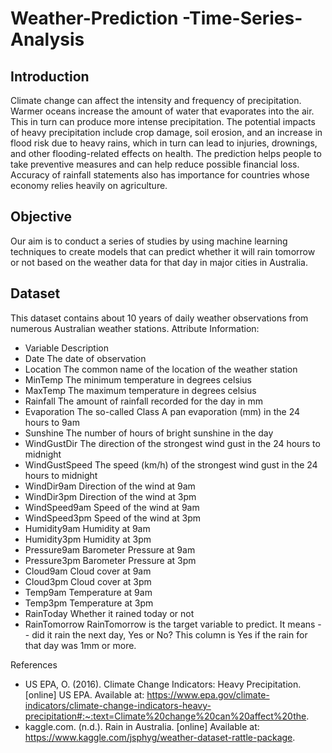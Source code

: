 # Weather-Prediction -Time-Series-Analysis

## Introduction 

Climate change can affect the intensity and frequency of precipitation. Warmer oceans increase the amount of water that evaporates into the air. This in turn can produce more intense precipitation. The potential impacts of heavy precipitation include crop damage, soil erosion, and an increase in flood risk due to heavy rains, which in turn can lead to injuries, drownings, and other flooding-related effects on health. The prediction helps people to take preventive measures and can help reduce possible financial loss. Accuracy of rainfall statements also has importance for countries  whose economy relies heavily on agriculture. 

## Objective
Our aim is to conduct a series of studies by using machine learning techniques to create models that can predict whether it will rain tomorrow or not based on the weather data for that day in major cities in Australia.

## Dataset
This dataset contains about 10 years of daily weather observations from numerous Australian weather stations.
Attribute Information:

- Variable	    Description
- Date	        The date of observation
- Location	    The common name of the location of the weather station
- MinTemp	      The minimum temperature in degrees celsius
- MaxTemp	      The maximum temperature in degrees celsius
- Rainfall	    The amount of rainfall recorded for the day in mm
- Evaporation	  The so-called Class A pan evaporation (mm) in the 24 hours to 9am
- Sunshine	    The number of hours of bright sunshine in the day
- WindGustDir	  The direction of the strongest wind gust in the 24 hours to midnight
- WindGustSpeed	The speed (km/h) of the strongest wind gust in the 24 hours to midnight
- WindDir9am	  Direction of the wind at 9am
- WindDir3pm	  Direction of the wind at 3pm
- WindSpeed9am	Speed of the wind at 9am
- WindSpeed3pm	Speed of the wind at 3pm
- Humidity9am	  Humidity at 9am
- Humidity3pm	  Humidity at 3pm
- Pressure9am	  Barometer Pressure at 9am
- Pressure3pm	  Barometer Pressure at 3pm
- Cloud9am	    Cloud cover at 9am
- Cloud3pm	    Cloud cover at 3pm
- Temp9am	      Temperature at 9am
- Temp3pm	      Temperature at 3pm
- RainToday	    Whether it rained today or not
- RainTomorrow	RainTomorrow is the target variable to predict. It means -- did it rain the next day, Yes or No?  This column is Yes if the rain for that day was 1mm or  more.

References
-	US EPA, O. (2016). Climate Change Indicators: Heavy Precipitation. [online] US EPA. Available at: https://www.epa.gov/climate-indicators/climate-change-indicators-heavy-precipitation#:~:text=Climate%20change%20can%20affect%20the.
-	kaggle.com. (n.d.). Rain in Australia. [online] Available at: https://www.kaggle.com/jsphyg/weather-dataset-rattle-package.

